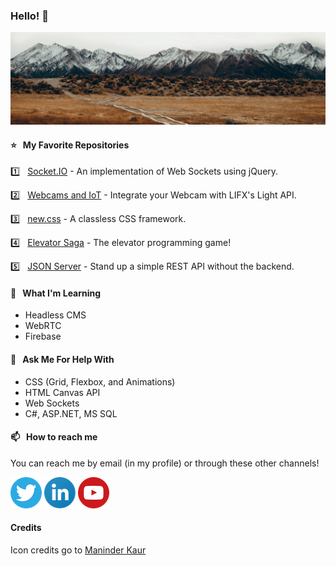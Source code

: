 ### Hello! 👋

![](https://raw.githubusercontent.com/jtucholski/jtucholski/master/images/mountains.jpg)


#### ⭐️ &nbsp;  My Favorite Repositories

1️⃣ &nbsp; [Socket.IO](https://github.com/jtucholski/socket-io-jquery) - An implementation of Web Sockets using jQuery.

2️⃣ &nbsp; [Webcams and IoT](https://github.com/jtucholski/webcams-and-iot) - Integrate your Webcam with LIFX's Light API.

3️⃣ &nbsp; [new.css](https://github.com/xz/new.css) - A classless CSS framework.

4️⃣ &nbsp; [Elevator Saga](https://github.com/magwo/elevatorsaga) - The elevator programming game!

5️⃣ &nbsp; [JSON Server](https://github.com/typicode/json-server) - Stand up a simple REST API without the backend.

#### 🌱  &nbsp; What I'm Learning

* Headless CMS
* WebRTC
* Firebase

#### 💬  &nbsp; Ask Me For Help With

* CSS (Grid, Flexbox, and Animations)
* HTML Canvas API
* Web Sockets
* C#, ASP.NET, MS SQL

#### 📫 &nbsp;  How to reach me

You can reach me by email (in my profile) or through these other channels!

[![Twitter](https://raw.githubusercontent.com/jtucholski/jtucholski/master/images/twitter.png)](https://www.twitter.com/jtucholski)
[![LinkedIn](https://raw.githubusercontent.com/jtucholski/jtucholski/master/images/linkedin.png)](https://www.linkedin.com/in/joshtucholski/)
[![YouTube](https://raw.githubusercontent.com/jtucholski/jtucholski/master/images/youtube.png)](https://www.youtube.com/watch?v=dQw4w9WgXcQ)


#### Credits

Icon credits go to [Maninder Kaur](https://iconscout.com/contributors/maninderkaur)




<!--
**jtucholski/jtucholski** is a ✨ _special_ ✨ repository because its `README.md` (this file) appears on your GitHub profile.

Here are some ideas to get you started:

- 🔭 I’m currently working on ...
- 🌱 I’m currently learning ...
- 👯 I’m looking to collaborate on ...
- 🤔 I’m looking for help with ...
- 💬 Ask me about ...
- 📫 How to reach me: ...
- 😄 Pronouns: ...
- ⚡ Fun fact: ...
-->
